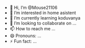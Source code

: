 - 👋 Hi, I’m @Mouse21106
- 👀 I’m interested in home asistent
- 🌱 I’m currently learning koduvanya
- 💞️ I’m looking to collaborate on ...
- 📫 How to reach me ...
- 😄 Pronouns: ...
- ⚡ Fun fact: ...

<!---
Mouse21106/Mouse21106 is a ✨ special ✨ repository because its `README.md` (this file) appears on your GitHub profile.
You can click the Preview link to take a look at your changes.
--->
